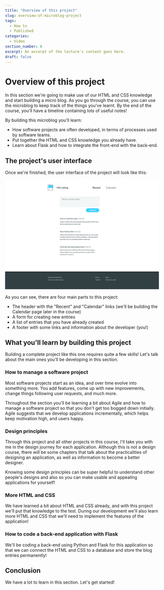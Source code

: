 ```yaml
---
title: "Overview of this project"
slug: overview-of-microblog-project
tags:
  - How to
  - Published
categories:
  - Video
section_number: 6
excerpt: An excerpt of the lecture's content goes here.
draft: false
---
```


# Overview of this project

In this section we're going to make use of our HTML and CSS knowledge and start building a micro blog. As you go through the course, you can use the microblog to keep track of the things you've learnt. By the end of the course, you'll have a timeline containing lots of useful notes!

By building this microblog you'll learn:

- How software projects are often developed, in terms of processes used by software teams.
- Put together the HTML and CSS knowledge you already have.
- Learn about Flask and how to integrate the front-end with the back-end.

## The project's user interface

Once we're finished, the user interface of the project will look like this:

![Microblog user interface](./assets/microblog-home.png)

As you can see, there are four main parts to this project:

- The header with the "Recent" and "Calendar" links (we'll be building the Calendar page later in the course)
- A form for creating new entries
- A list of entries that you have already created
- A footer with some links and information about the developer (you!)

## What you'll learn by building this project

Building a complete project like this one requires quite a few skills! Let's talk about the main ones you'll be developing in this section.

### How to manage a software project

Most software projects start as an idea, and over time evolve into something more. You add features, come up with new improvements, change things following user requests, and much more.

Throughout the section you'll be learning a bit about Agile and how to manage a software project so that you don't get too bogged down initially. Agile suggests that we develop applications incrementally, which helps keep motivation high, and users happy.

### Design principles

Through this project and all other projects in this course, I'll take you with me in the design journey for each application. Although this is not a design course, there will be some chapters that talk about the practicalities of designing an application, as well as information to become a better designer.

Knowing some design principles can be super helpful to understand other people's designs and also so you can make usable and appealing applications for yourself!

### More HTML and CSS

We have learned a bit about HTML and CSS already, and with this project we'll put that knowledge to the test. During our development we'll also learn more HTML and CSS that we'll need to implement the features of the application!

### How to code a back-end application with Flask

We'll be coding a back-end using Python and Flask for this application so that we can connect the HTML and CSS to a database and store the blog entries permanently!

## Conclusion

We have a lot to learn in this section. Let's get started!